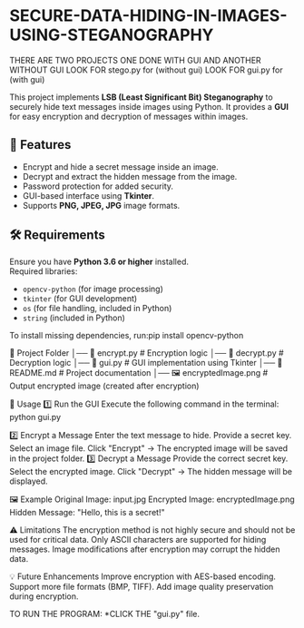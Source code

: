 # SECURE-DATA-HIDING-IN-IMAGES-USING-STEGANOGRAPHY
THERE ARE TWO PROJECTS ONE DONE WITH GUI AND ANOTHER WITHOUT GUI
        LOOK FOR stego.py for (without gui)
        LOOK FOR gui.py for (with gui)
        
This project implements **LSB (Least Significant Bit) Steganography** to securely hide text messages inside images using Python. It provides a **GUI** for easy encryption and decryption of messages within images.

## 📜 Features
- Encrypt and hide a secret message inside an image.
- Decrypt and extract the hidden message from the image.
- Password protection for added security.
- GUI-based interface using **Tkinter**.
- Supports **PNG, JPEG, JPG** image formats.

## 🛠️ Requirements
Ensure you have **Python 3.6 or higher** installed.  
Required libraries:
- `opencv-python` (for image processing)
- `tkinter` (for GUI development)
- `os` (for file handling, included in Python)
- `string` (included in Python)

To install missing dependencies, 
    run:pip install opencv-python

📁 Project Folder
│── 📄 encrypt.py         # Encryption logic
│── 📄 decrypt.py         # Decryption logic
│── 📄 gui.py             # GUI implementation using Tkinter
│── 📄 README.md          # Project documentation
│── 🖼️ encryptedImage.png  # Output encrypted image (created after encryption)

🚀 Usage
1️⃣ Run the GUI
    Execute the following command in the terminal:
    python gui.py

2️⃣ Encrypt a Message
    Enter the text message to hide.
    Provide a secret key.
    Select an image file.
    Click "Encrypt" → The encrypted image will be saved in the project folder.
3️⃣ Decrypt a Message
    Provide the correct secret key.
    Select the encrypted image.
    Click "Decrypt" → The hidden message will be displayed.

🖼️ Example
Original Image: input.jpg
Encrypted Image: encryptedImage.png
Hidden Message: "Hello, this is a secret!"

⚠️ Limitations
The encryption method is not highly secure and should not be used for critical data.
Only ASCII characters are supported for hiding messages.
Image modifications after encryption may corrupt the hidden data.

💡 Future Enhancements
Improve encryption with AES-based encoding.
Support more file formats (BMP, TIFF).
Add image quality preservation during encryption.

TO RUN THE PROGRAM:
    *CLICK THE "gui.py" file.
